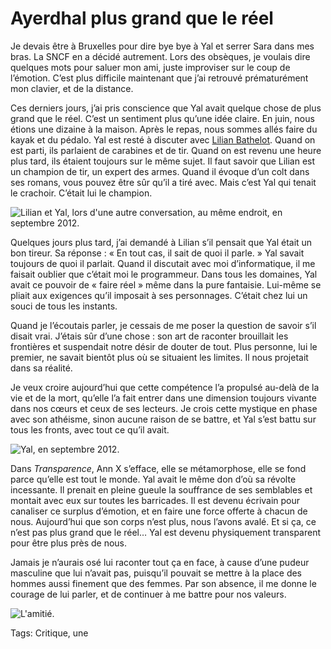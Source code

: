 # Ayerdhal plus grand que le réel

Je devais être à Bruxelles pour dire bye bye à Yal et serrer Sara dans mes bras. La SNCF en a décidé autrement. Lors des obsèques, je voulais dire quelques mots pour saluer mon ami, juste improviser sur le coup de l’émotion. C’est plus difficile maintenant que j’ai retrouvé prématurément mon clavier, et de la distance.

Ces derniers jours, j’ai pris conscience que Yal avait quelque chose de plus grand que le réel. C’est un sentiment plus qu’une idée claire. En juin, nous étions une dizaine à la maison. Après le repas, nous sommes allés faire du kayak et du pédalo. Yal est resté à discuter avec [Lilian Bathelot](http://tcrouzet.com/tag/bathelot/). Quand on est parti, ils parlaient de carabines et de tir. Quand on est revenu une heure plus tard, ils étaient toujours sur le même sujet. Il faut savoir que Lilian est un champion de tir, un expert des armes. Quand il évoque d’un colt dans ses romans, vous pouvez être sûr qu’il a tiré avec. Mais c’est Yal qui tenait le crachoir. C’était lui le champion.

![Lilian et Yal, lors d'une autre conversation, au même endroit, en septembre 2012.](http://tcrouzet.comhttps://tcrouzet.com/images_tc/2015/11/P1050643.jpg)

Quelques jours plus tard, j’ai demandé à Lilian s’il pensait que Yal était un bon tireur. Sa réponse : « En tout cas, il sait de quoi il parle. » Yal savait toujours de quoi il parlait. Quand il discutait avec moi d’informatique, il me faisait oublier que c’était moi le programmeur. Dans tous les domaines, Yal avait ce pouvoir de « faire réel » même dans la pure fantaisie. Lui-même se pliait aux exigences qu’il imposait à ses personnages. C’était chez lui un souci de tous les instants.

Quand je l’écoutais parler, je cessais de me poser la question de savoir s’il disait vrai. J’étais sûr d’une chose : son art de raconter brouillait les frontières et suspendait notre désir de douter de tout. Plus personne, lui le premier, ne savait bientôt plus où se situaient les limites. Il nous projetait dans sa réalité.

 Je veux croire aujourd’hui que cette compétence l’a propulsé au-delà de la vie et de la mort, qu’elle l’a fait entrer dans une dimension toujours vivante dans nos cœurs et ceux de ses lecteurs. Je crois cette mystique en phase avec son athéisme, sinon aucune raison de se battre, et Yal s’est battu sur tous les fronts, avec tout ce qu’il avait.

![Yal, en septembre 2012.](http://tcrouzet.comhttps://tcrouzet.com/images_tc/2015/11/P1050713.jpg)

Dans *Transparence*, Ann X s’efface, elle se métamorphose, elle se fond parce qu’elle est tout le monde. Yal avait le même don d’où sa révolte incessante. Il prenait en pleine gueule la souffrance de ses semblables et montait avec eux sur toutes les barricades. Il est devenu écrivain pour canaliser ce surplus d’émotion, et en faire une force offerte à chacun de nous. Aujourd’hui que son corps n’est plus, nous l’avons avalé. Et si ça, ce n’est pas plus grand que le réel… Yal est devenu physiquement transparent pour être plus près de nous.

Jamais je n’aurais osé lui raconter tout ça en face, à cause d’une pudeur masculine que lui n’avait pas, puisqu’il pouvait se mettre à la place des hommes aussi finement que des femmes. Par son absence, il me donne le courage de lui parler, et de continuer à me battre pour nos valeurs.

![L'amitié.](http://tcrouzet.comhttps://tcrouzet.com/images_tc/2015/11/IMG_1017.jpg)



Tags: Critique, une